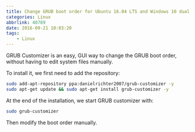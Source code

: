 ```yaml
---
title: Change GRUB boot order for Ubuntu 16.04 LTS and Windows 10 dual boot
categories: Linux
abbrlink: 40789
date: 2016-09-21 10:03:20
tags:
    - Linux
---
```

GRUB Customizer is an easy, GUI way to change the GRUB boot order, without having to edit system files manually.

To install it, we first need to add the repository:

```bash
sudo add-apt-repository ppa:danielrichter2007/grub-customizer -y
sudo apt-get update && sudo apt-get install grub-customizer -y
```

At the end of the installation, we start GRUB customizer with:

```bash
sudo grub-customizer
```

Then modify the boot order manually.
